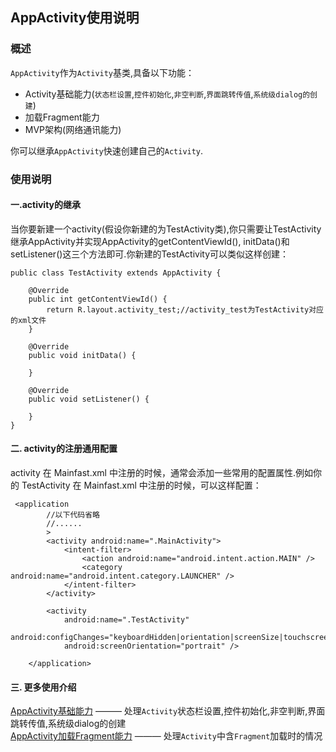 ## AppActivity使用说明

### 概述
`AppActivity`作为`Activity`基类,具备以下功能：
- Activity基础能力(`状态栏设置`,`控件初始化`,`非空判断`,`界面跳转传值`,`系统级dialog的创建`)
- 加载Fragment能力
- MVP架构(网络通讯能力)  

你可以继承`AppActivity`快速创建自己的`Activity`.

### 使用说明
#### 一.activity的继承
当你要新建一个activity(假设你新建的为TestActivity类),你只需要让TestActivity继承AppActivity并实现AppActivity的getContentViewId(),
initData()和setListener()这三个方法即可.你新建的TestActivity可以类似这样创建：
```
public class TestActivity extends AppActivity {

    @Override
    public int getContentViewId() {
        return R.layout.activity_test;//activity_test为TestActivity对应的xml文件
    }

    @Override
    public void initData() {

    }

    @Override
    public void setListener() {

    }
}
```
#### 二. activity的注册通用配置
activity 在 Mainfast.xml 中注册的时候，通常会添加一些常用的配置属性.例如你的 TestActivity 在 Mainfast.xml 中注册的时候，可以这样配置：
```
 <application
        //以下代码省略
        //......
        >
        <activity android:name=".MainActivity">
            <intent-filter>
                <action android:name="android.intent.action.MAIN" />
                <category android:name="android.intent.category.LAUNCHER" />
            </intent-filter>
        </activity>

        <activity
            android:name=".TestActivity"
            android:configChanges="keyboardHidden|orientation|screenSize|touchscreen"
            android:screenOrientation="portrait" />
            
    </application>
```
#### 三. 更多使用介绍
[AppActivity基础能力](https://github.com/ShaoqiangPei/AndroidLibrary/blob/master/read/AppActivity%E5%9F%BA%E7%A1%80%E8%83%BD%E5%8A%9B%E4%BD%BF%E7%94%A8%E8%AF%B4%E6%98%8E.md) ——— 处理`Activity`状态栏设置,控件初始化,非空判断,界面跳转传值,系统级dialog的创建  
[AppActivity加载Fragment能力]() ——— 处理`Activity`中含`Fragment`加载时的情况

